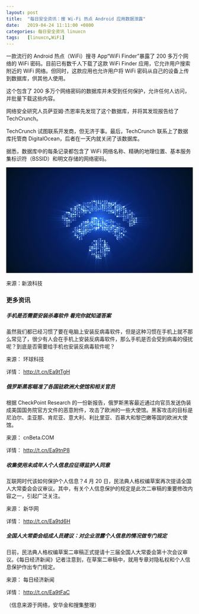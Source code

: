 ```yaml
---
layout: post
title:	"每日安全资讯：搜 Wi-Fi 热点 Android 应用数据泄露"
date:	2019-04-24 11:11:00 +0800 
categories:	每日安全资讯 linuxcn 
tags:	[linuxcn,WiFi]
---
```



一款流行的 Android 热点（WiFi）搜寻 App“WiFi Finder”暴露了 200 多万个网络的 WiFi 密码。目前已有数千人下载了这款 WiFi Finder 应用，它允许用户搜索附近的 WiFi 网络。但同时，这款应用也允许用户将 WiFi 密码从自己的设备上传到数据库，供其他人使用。


这个包含了 200 多万个网络密码的数据库并未受到任何保护，允许任何人访问，并批量下载这些内容。


网络安全研究人员萨亚姆·杰恩率先发现了这个数据库，并将其发现报告给了 TechCrunch。


TechCrunch 试图联系开发商，但无济于事。最后，TechCrunch 联系上了数据库托管商 DigitalOcean，后者在一天内就关闭了该数据库。


据悉，数据库中的每条记录都包含了 WiFi 网络名称、精确的地理位置、基本服务集标识符（BSSID）和明文存储的网络密码。


![](/Asserts/Images/album/201904/24/111318vqna0e5f5a40d2f0.jpg)


来源：新浪科技


### 更多资讯


##### 手机是否需要安装杀毒软件 看完你就知道答案


虽然我们都已经习惯了要在电脑上安装反病毒软件，但是这种习惯在手机上就不那么常见了，很少有人会在手机上安装反病毒软件，那么手机是否会受到病毒的侵扰呢？到底是否需要给手机也安装反病毒软件呢？


来源： 环球科技


详情： <http://t.cn/Ea9tTgH> 


##### 俄罗斯黑客瞄准了各国驻欧洲大使馆和相关官员


根据 CheckPoint Research 的一份新报告，俄罗斯黑客最近通过向官员发送伪装成美国国务院官方文件的恶意附件，攻击了欧洲的一些大使馆。黑客攻击的目标是尼泊尔、圭亚那、肯尼亚、意大利、利比里亚、百慕大和黎巴嫩等国的欧洲大使馆。


来源： cnBeta.COM


详情： <http://t.cn/Ea9tnP8> 


##### 收集使用未成年人个人信息应征得监护人同意


互联网时代该如何保护个人信息？4 月 20 日，民法典人格权编草案再次提请全国人大常委会会议审议。其中，有关个人信息保护的规定是此次二审稿的重要修改内容之一，引起广泛关注。


来源： 新华网


详情： <http://t.cn/Ea9td6H> 


##### 全国人大常委会组成人员建议：对企业泄露个人信息的情况做专门规定


日前，民法典人格权编草案二审稿正式提请十三届全国人大常委会第十次会议审议。《每日经济新闻》记者注意到，在草案二审稿中，就用专章对隐私权和个人信息保护作出专门规定。


来源： 每日经济新闻


详情： <http://t.cn/Ea9tFaC> 


（信息来源于网络，安华金和搜集整理）
